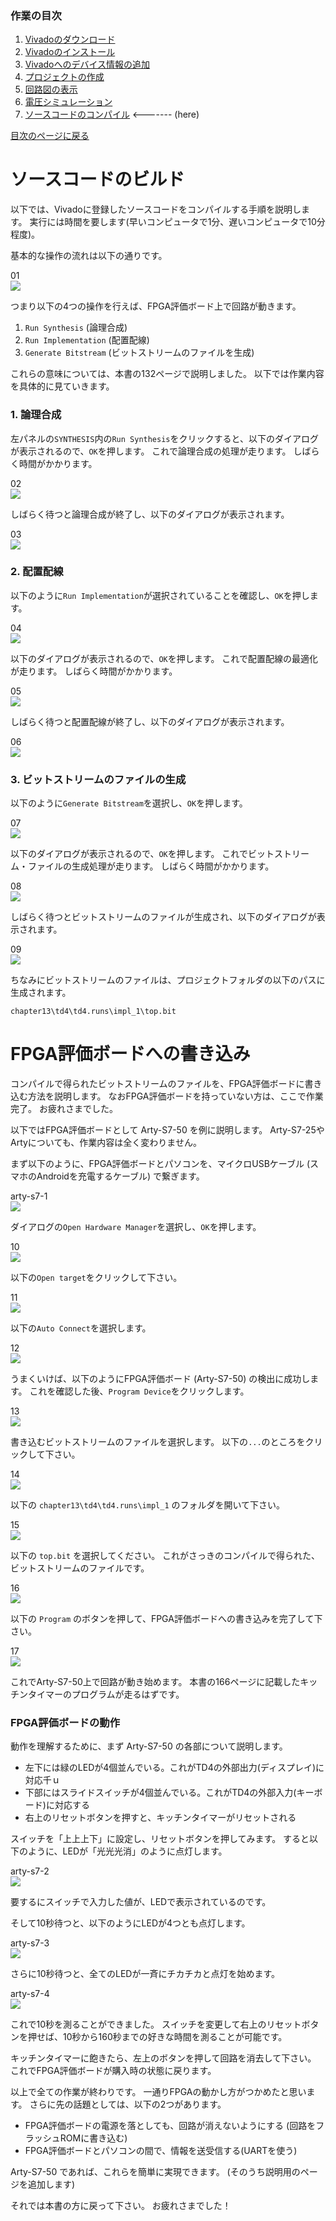 ### 作業の目次

1. [Vivadoのダウンロード](../download/index.md)
2. [Vivadoのインストール](../install/index.md)
3. [Vivadoへのデバイス情報の追加](../board/index.md)
4. [プロジェクトの作成](../project/index.md)
5. [回路図の表示](../schematic/index.md)
6. [電圧シミュレーション](../wave/index.md)
7. [ソースコードのコンパイル](../compile/index.md) <------- (here)

[目次のページに戻る](../howto/index.md)

# ソースコードのビルド

以下では、Vivadoに登録したソースコードをコンパイルする手順を説明します。
実行には時間を要します(早いコンピュータで1分、遅いコンピュータで10分程度)。

基本的な操作の流れは以下の通りです。

01  
![ ](compile_001.png)

つまり以下の4つの操作を行えば、FPGA評価ボード上で回路が動きます。

1. `Run Synthesis` (論理合成)
2. `Run Implementation` (配置配線)
3. `Generate Bitstream` (ビットストリームのファイルを生成)

これらの意味については、本書の132ページで説明しました。
以下では作業内容を具体的に見ていきます。

### 1. 論理合成

左パネルの`SYNTHESIS`内の`Run Synthesis`をクリックすると、以下のダイアログが表示されるので、`OK`を押します。
これで論理合成の処理が走ります。
しばらく時間がかかります。

02  
![ ](compile_002.png)

しばらく待つと論理合成が終了し、以下のダイアログが表示されます。

03  
![ ](compile_003.png)

### 2. 配置配線

以下のように`Run Implementation`が選択されていることを確認し、`OK`を押します。

04  
![ ](compile_004.png)

以下のダイアログが表示されるので、`OK`を押します。
これで配置配線の最適化が走ります。
しばらく時間がかかります。

05  
![ ](compile_005.png)

しばらく待つと配置配線が終了し、以下のダイアログが表示されます。

06  
![ ](compile_006.png)

### 3. ビットストリームのファイルの生成

以下のように`Generate Bitstream`を選択し、`OK`を押します。

07  
![ ](compile_007.png)

以下のダイアログが表示されるので、`OK`を押します。
これでビットストリーム・ファイルの生成処理が走ります。
しばらく時間がかかります。

08  
![ ](compile_008.png)

しばらく待つとビットストリームのファイルが生成され、以下のダイアログが表示されます。

09  
![ ](compile_009.png)

ちなみにビットストリームのファイルは、プロジェクトフォルダの以下のパスに生成されます。

```
chapter13\td4\td4.runs\impl_1\top.bit
```

# FPGA評価ボードへの書き込み

コンパイルで得られたビットストリームのファイルを、FPGA評価ボードに書き込む方法を説明します。
なおFPGA評価ボードを持っていない方は、ここで作業完了。
お疲れさまでした。

以下ではFPGA評価ボードとして Arty-S7-50 を例に説明します。
Arty-S7-25やArtyについても、作業内容は全く変わりません。

まず以下のように、FPGA評価ボードとパソコンを、マイクロUSBケーブル (スマホのAndroidを充電するケーブル) で繋ぎます。

arty-s7-1  
![ ](arty-s7-1.jpg)

ダイアログの`Open Hardware Manager`を選択し、`OK`を押します。

10  
![ ](compile_010.png)

以下の`Open target`をクリックして下さい。

11  
![ ](compile_011.png)

以下の`Auto Connect`を選択します。

12  
![ ](compile_012.png)

うまくいけば、以下のようにFPGA評価ボード (Arty-S7-50) の検出に成功します。
これを確認した後、`Program Device`をクリックします。

13  
![ ](compile_013.png)

書き込むビットストリームのファイルを選択します。
以下の`...`のところをクリックして下さい。

14  
![ ](compile_014.png)

以下の `chapter13\td4\td4.runs\impl_1` のフォルダを開いて下さい。

15  
![ ](compile_015.png)

以下の `top.bit` を選択してください。
これがさっきのコンパイルで得られた、ビットストリームのファイルです。

16  
![ ](compile_016.png)

以下の `Program` のボタンを押して、FPGA評価ボードへの書き込みを完了して下さい。

17  
![ ](compile_017.png)

これでArty-S7-50上で回路が動き始めます。
本書の166ページに記載したキッチンタイマーのプログラムが走るはずです。

### FPGA評価ボードの動作

動作を理解するために、まず Arty-S7-50 の各部について説明します。

* 左下には緑のLEDが4個並んでいる。これがTD4の外部出力(ディスプレイ)に対応千ｕ
* 下部にはスライドスイッチが4個並んでいる。これがTD4の外部入力(キーボード)に対応する
* 右上のリセットボタンを押すと、キッチンタイマーがリセットされる

スイッチを「上上上下」に設定し、リセットボタンを押してみます。
すると以下のように、LEDが「光光光消」のように点灯します。

arty-s7-2  
![ ](arty-s7-2.jpg)

要するにスイッチで入力した値が、LEDで表示されているのです。

そして10秒待つと、以下のようにLEDが4つとも点灯します。

arty-s7-3  
![ ](arty-s7-3.jpg)

さらに10秒待つと、全てのLEDが一斉にチカチカと点灯を始めます。

arty-s7-4  
![ ](arty-s7-4.jpg)

これで10秒を測ることができました。
スイッチを変更して右上のリセットボタンを押せば、10秒から160秒までの好きな時間を測ることが可能です。

キッチンタイマーに飽きたら、左上のボタンを押して回路を消去して下さい。
これでFPGA評価ボードが購入時の状態に戻ります。

以上で全ての作業が終わりです。
一通りFPGAの動かし方がつかめたと思います。
さらに先の話題としては、以下の2つがあります。

* FPGA評価ボードの電源を落としても、回路が消えないようにする (回路をフラッシュROMに書き込む)
* FPGA評価ボードとパソコンの間で、情報を送受信する(UARTを使う)

Arty-S7-50 であれば、これらを簡単に実現できます。
(そのうち説明用のページを追加します)

それでは本書の方に戻って下さい。
お疲れさまでした！
